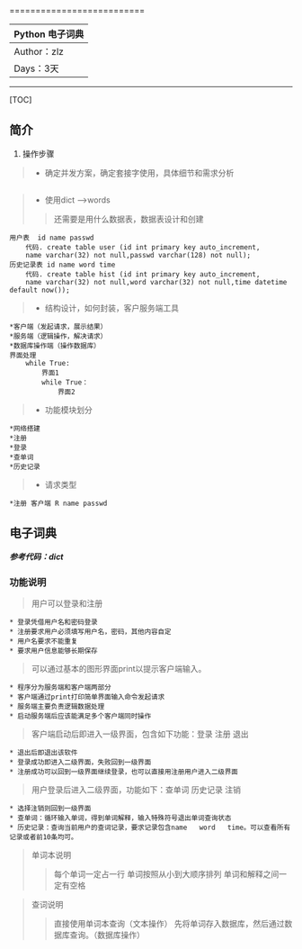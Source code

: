 
==========================

|  Python 电子词典 |
| --- |
| Author：zlz|
| Days：3天
-----------

[TOC]


## 简介

1. 操作步骤

>* 确定并发方案，确定套接字使用，具体细节和需求分析
```

```
>* 使用dict -->words
>>   还需要是用什么数据表，数据表设计和创建
```
用户表  id name passwd 
    代码. create table user (id int primary key auto_increment,
    name varchar(32) not null,passwd varchar(128) not null);
历史记录表 id name word time 
    代码. create table hist (id int primary key auto_increment,
    name varchar(32) not null,word varchar(32) not null,time datetime default now());
```
>* 结构设计，如何封装，客户服务端工具
```
*客户端（发起请求，展示结果）
*服务端（逻辑操作，解决请求）
*数据库操作端（操作数据库）
界面处理
    while True:
        界面1
        while True：
            界面2
```
>* 功能模块划分
```
*网络搭建
*注册 
*登录
*查单词
*历史记录
```
>* 请求类型
```
*注册 客户端 R name passwd
```



## 电子词典

***参考代码：dict***

### 功能说明

>用户可以登录和注册

    * 登录凭借用户名和密码登录
	* 注册要求用户必须填写用户名，密码，其他内容自定
	* 用户名要求不能重复
	* 要求用户信息能够长期保存
		
>可以通过基本的图形界面print以提示客户端输入。

	* 程序分为服务端和客户端两部分
	* 客户端通过print打印简单界面输入命令发起请求
	* 服务端主要负责逻辑数据处理
	* 启动服务端后应该能满足多个客户端同时操作
		
>客户端启动后即进入一级界面，包含如下功能：登录    注册    退出

	* 退出后即退出该软件
	* 登录成功即进入二级界面，失败回到一级界面
	* 注册成功可以回到一级界面继续登录，也可以直接用注册用户进入二级界面
		
>用户登录后进入二级界面，功能如下：查单词    历史记录    注销

	* 选择注销则回到一级界面
	* 查单词：循环输入单词，得到单词解释，输入特殊符号退出单词查询状态
	* 历史记录：查询当前用户的查词记录，要求记录包含name   word   time。可以查看所有记录或者前10条均可。
	
>单词本说明
>>每个单词一定占一行
>>单词按照从小到大顺序排列
>>单词和解释之间一定有空格
		
>查词说明
>>直接使用单词本查询（文本操作）
>>先将单词存入数据库，然后通过数据库查询。（数据库操作）
